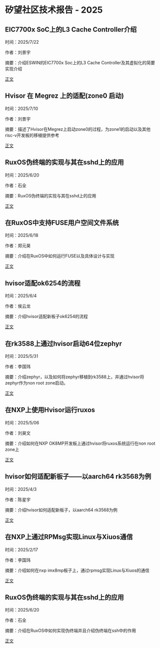 # 矽望社区技术报告 - 2025

## EIC7700x SoC上的L3 Cache Controller介绍

时间：2025/7/22

作者：刘景宇

摘要：介绍ESWIN的EIC7700x Soc上的L3 Cache Controller及其虚拟化的简要实现介绍

[正文](20250722_Cache_Contoller.md)

## Hvisor 在 Megrez 上的适配(zone0 启动)

时间：2025/7/10

作者：刘景宇

摘要：描述了Hvisor在Megrez上启动zone0的过程，为zone1的启动以及其他risc-v开发板的移植提供参考

[正文](20250710_Megrez_Start_Zone0.md)

## RuxOS伪终端的实现与其在sshd上的应用

时间：2025/6/20

作者：石全

摘要：RuxOS伪终端的实现与其在sshd上的应用

[正文](20250620_SSHD_Support_for_RuxOS.md)

## 在RuxOS中支持FUSE用户空间文件系统

时间：2025/6/18

作者：郑元昊

摘要：介绍在RuxOS中如何运行FUSE以及具体设计与实现

[正文](20250618_FUSE_In_RuxOS.md)

## hvisor适配ok6254的流程

时间：2025/6/4

作者：侯云龙

摘要：介绍hvisor适配新板子ok6254的流程

[正文](20250604_Adapt_Hvisor_to_ok6254.md)

## 在rk3588上通过hvisor启动64位zephyr

时间：2025/5/31

作者：李国玮

摘要：介绍zephyr，以及如何将zephyr移植到rk3588上，并通过hvisor将zephyr作为non root zone启动。

[正文](20250531_Zephyr_on_hvisor.md)

## 在NXP上使用Hvisor运行ruxos

时间：2025/5/06

作者：刘昊文

摘要：介绍如何在NXP OK8MP开发板上通过hvisor将ruxos系统运行在non root zone上

[正文](20250506_Hvisor_Rux.md)

## hvisor如何适配新板子——以aarch64 rk3568为例

时间：2025/4/3

作者：陈星宇

摘要：介绍hvisor如何适配新板子，以aarch64 rk3568为例

[正文](20250403_How_to_Adapt_Hvisor_to_a_New_Board--A_Case_Study_of_AArch64_RK3568.md)


## 在NXP上通过RPMsg实现Linux与Xiuos通信

时间：2025/2/17

作者：李国玮

摘要：介绍如何在nxp imx8mp板子上，通过rpmsg实现Linux与Xiuos的通信

[正文](20250217_RPMSG_on_NXP.md)

## RuxOS伪终端的实现与其在sshd上的应用

时间：2025/6/20

作者：石全

摘要：介绍在RuxOS中如何实现伪终端并且介绍伪终端在ssh中的作用

[正文](20250620_SSHD_Support_for_RuxOS.md)
